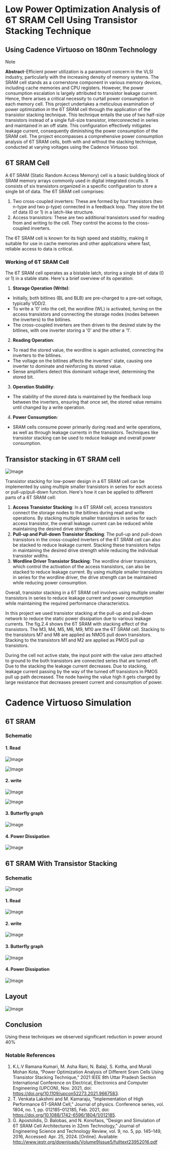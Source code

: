 # Low Power Optimization Analysis of 6T SRAM Cell Using Transistor Stacking Technique
## Using Cadence Virtuoso on 180nm Technology

> [!NOTE]
> **Abstract**-Efficient power utilization is a paramount concern in the VLSI industry, particularly with the increasing density of memory systems. The SRAM cell stands as a cornerstone component in various memory devices, including cache memories and CPU registers. However, the power consumption escalation is largely attributed to transistor leakage current. Hence, there arises a critical necessity to curtail power consumption in each memory cell. This project undertakes a meticulous examination of power optimization in the 6T SRAM cell through the application of the transistor stacking technique. This technique entails the use of two half-size transistors instead of a single full-size transistor, interconnected in series and maintained in an off state. This configuration effectively mitigates leakage current, consequently diminishing the power consumption of the SRAM cell. The project encompasses a comprehensive power consumption analysis of 6T SRAM cells, both with and without the stacking technique, conducted at varying voltages using the Cadence Virtuoso tool.

## 6T SRAM Cell

A 6T SRAM (Static Random Access Memory) cell is a basic building block of SRAM memory arrays commonly used in digital integrated circuits. It consists of six transistors organized in a specific configuration to store a single bit of data. The 6T SRAM cell comprises:

1.	Two cross-coupled inverters: These are formed by four transistors (two n-type and two p-type) connected in a feedback loop. They store the bit of data (0 or 1) in a latch-like structure.
2.	Access transistors: These are two additional transistors used for reading from and writing to the cell. They control the access to the cross-coupled inverters.

The 6T SRAM cell is known for its high speed and stability, making it suitable for use in cache memories and other applications where fast, reliable access to data is critical. 

### Working of 6T SRAM Cell

The 6T SRAM cell operates as a bistable latch, storing a single bit of data (0 or 1) in a stable state. Here's a brief overview of its operation:

1.	**Storage Operation (Write)**:
- Initially, both bitlines (BL and BLB) are pre-charged to a pre-set voltage, typically VDD/2.
- To write a '0' into the cell, the wordline (WL) is activated, turning on the access transistors and connecting the storage nodes (nodes between the inverters) to the bitlines.
- The cross-coupled inverters are then driven to the desired state by the bitlines, with one inverter storing a '0' and the other a '1'.
2.	**Reading Operation**:
- To read the stored value, the wordline is again activated, connecting the inverters to the bitlines.
- The voltage on the bitlines affects the inverters' state, causing one inverter to dominate and reinforcing its stored value.
- Sense amplifiers detect this dominant voltage level, determining the stored bit.
3.	**Operation Stability**:
- The stability of the stored data is maintained by the feedback loop between the inverters, ensuring that once set, the stored value remains until changed by a write operation.
4.	**Power Consumption**:
- SRAM cells consume power primarily during read and write operations, as well as through leakage currents in the transistors. Techniques like transistor stacking can be used to reduce leakage and overall power consumption.


## Transistor stacking in 6T SRAM cell

![Image](SRAM_LowPower/Images/stacking.png)

Transistor stacking for low-power design in a 6T SRAM cell can be implemented by using multiple smaller transistors in series for each access or pull-up/pull-down function. Here's how it can be applied to different parts of a 6T SRAM cell:

1. **Access Transistor Stacking**: In a 6T SRAM cell, access transistors connect the storage nodes to the bitlines during read and write operations. By stacking multiple smaller transistors in series for each access transistor, the overall leakage current can be reduced while maintaining the desired drive strength.
2. **Pull-up and Pull-down Transistor Stacking**: The pull-up and pull-down transistors in the cross-coupled inverters of the 6T SRAM cell can also be stacked to reduce leakage current. Stacking these transistors helps in maintaining the desired drive strength while reducing the individual transistor widths.
3. **Wordline Driver Transistor Stacking**: The wordline driver transistors, which control the activation of the access transistors, can also be stacked to reduce leakage current. By using multiple smaller transistors in series for the wordline driver, the drive strength can be maintained while reducing power consumption.

Overall, transistor stacking in a 6T SRAM cell involves using multiple smaller transistors in series to reduce leakage current and power consumption while maintaining the required performance characteristics.

In this project we used transistor stacking at the pull-up and pull-down network to  reduce the static power dissipation due to various leakage currents. The fig.2.4 shows the 6T SRAM with stacking effect of the transistors. The M3, M4, M5, M6, M9, M10 are the 6T SRAM cell. Stacking to the transistors M7 and M8 are applied as NMOS pull down transistors. Stacking to the transistors M1 and M2 are applied as PMOS pull up transistors.

During the cell not active state, the input point with the value zero attached to ground to the both transistors are connected series that are turned off. Due to the stacking the leakage current decreases. Due to stacking, leakage current passing by the way of the turned off transistors in PMOS pull up path decreased. The node having the value high it gets charged by large resistance that decreases present current and consumption of power.


# Cadence Virtuoso Simulation

## 6T SRAM

### Schematic 

#### 1. Read
![Image](SRAM_LowPower/Images/6tReadSchematic.png)

![Image](SRAM_LowPower/Images/6tReadTransientResults.png)

#### 2. write
   
![Image](SRAM_LowPower/Images/6tWriteSchematic.png)

![Image](SRAM_LowPower/Images/6tWriteTransientResults.png)

#### 3. Butterfly graph

![Image](SRAM_LowPower/Images/6tButterfly.png)

#### 4. Power Dissipation

![Image](SRAM_LowPower/Images/6tPower.png)

## 6T SRAM With Transistor Stacking 

### Schematic 

![Image](SRAM_LowPower/Images/TSschematic.png)

#### 1. Read

![Image](SRAM_LowPower/Images/TSReadTransientResults.png)

#### 2. write

![Image](SRAM_LowPower/Images/TSWriteTransientResults.png)

#### 3. Butterfly graph

![Image](SRAM_LowPower/Images/TSButterfly.png)

#### 4. Power Dissipation

![Image](SRAM_LowPower/Images/TSPower.png)


## Layout

![Image](SRAM_LowPower/Images/Layout.png)

## Conclusion

Using these techniques we observed significant reduction in power around 40%

### Notable References

1. K.L.V Ramana Kumari, M. Asha Rani, N. Balaji, S. Kotha, and Murali Mohan Kota, “Power Optimization Analysis of Different Sram Cells Using Transistor Stacking Technique,” 2021 IEEE 8th Uttar Pradesh Section International Conference on Electrical, Electronics and Computer Engineering (UPCON), Nov. 2021, doi: https://doi.org/10.1109/upcon52273.2021.9667583.
2. T. Venkata Lakshmi and M. Kamaraju, “Implementation of High Performance 6T-SRAM Cell,” Journal of physics. Conference series, vol. 1804, no. 1, pp. 012185–012185, Feb. 2021, doi: https://doi.org/10.1088/1742-6596/1804/1/012185.
3. G. Apostolidis, D. Balobas, and N. Konofaos, “Design and Simulation of 6T SRAM Cell Architectures in 32nm Technology,” Journal of Engineering Science and Technology Review, vol. 9, no. 5, pp. 145–149, 2016, Accessed: Apr. 25, 2024. [Online]. Available: http://www.jestr.org/downloads/Volume9Issue5/fulltext23952016.pdf



